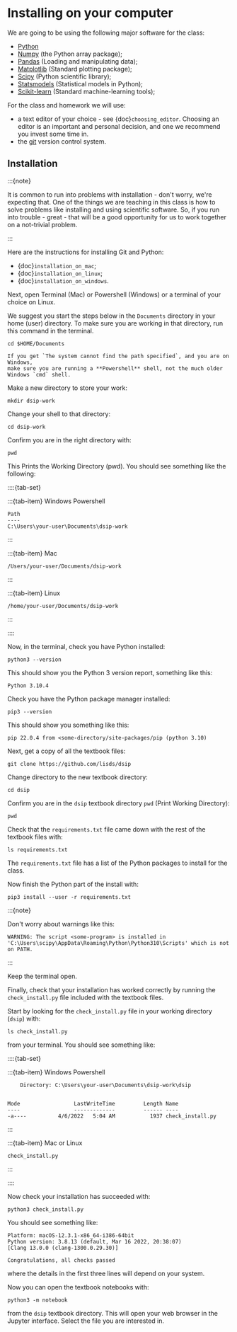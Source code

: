 # Installing on your computer

We are going to be using the following major software for the class:

- [Python](https://python.org)
- [Numpy](https://numpy.org) (the Python array package);
- [Pandas](https://pandas.pydata.org) (Loading and manipulating data);
- [Matplotlib](https://matplotlib.org) (Standard plotting package);
- [Scipy](https://scipy.org) (Python scientific library);
- [Statsmodels](https://www.statsmodels.org) (Statistical models in Python);
- [Scikit-learn](https://scikit-learn.org) (Standard machine-learning tools);

For the class and homework we will use:

- a text editor of your choice - see {doc}`choosing_editor`.  Choosing an
  editor is an important and personal decision, and one we recommend you invest
  some time in.
- the [git](https://git-scm.com/) version control system.

## Installation

:::{note}

It is common to run into problems with installation - don't worry, we're
expecting that.  One of the things we are teaching in this class is how to
solve problems like installing and using scientific software.  So, if you run
into trouble - great - that will be a good opportunity for us to work together
on a not-trivial problem.

:::

Here are the instructions for installing Git and Python:

- {doc}`installation_on_mac`;
- {doc}`installation_on_linux`;
- {doc}`installation_on_windows`.

Next, open Terminal (Mac) or Powershell (Windows) or a terminal of your choice
on Linux.

We suggest you start the steps below in the `Documents` directory in your home
(user) directory.  To make sure you are working in that directory, run this
command in the terminal.

```
cd $HOME/Documents
```

```{warning}
If you get `The system cannot find the path specified`, and you are on Windows,
make sure you are running a **Powershell** shell, not the much older Windows `cmd` shell.
```

Make a new directory to store your work:

```
mkdir dsip-work
```

Change your shell to that directory:

```
cd dsip-work
```

Confirm you are in the right directory with:

```
pwd
```

This Prints the Working Directory (pwd).  You should see something like the following:

::::{tab-set}

:::{tab-item} Windows Powershell
```
Path
----
C:\Users\your-user\Documents\dsip-work
```
:::

:::{tab-item} Mac
```
/Users/your-user/Documents/dsip-work
```
:::

:::{tab-item} Linux
```
/home/your-user/Documents/dsip-work
```
:::

::::

Now, in the terminal, check you have Python installed:

```
python3 --version
```

This should show you the Python 3 version report, something like this:

```
Python 3.10.4
```

Check you have the Python package manager installed:

```
pip3 --version
```

This should show you something like this:

```
pip 22.0.4 from <some-directory/site-packages/pip (python 3.10)
```

Next,  get a copy of all the textbook files:

```
git clone https://github.com/lisds/dsip
```

Change directory to the new textbook directory:

```
cd dsip
```

Confirm you are in the `dsip` textbook directory `pwd` (Print Working Directory):

```
pwd
```

Check that the `requirements.txt` file came down with the rest of the textbook files with:

```
ls requirements.txt
```

The `requirements.txt` file has a list of the Python packages to install for the class.

Now finish the Python part of the install with:

```
pip3 install --user -r requirements.txt
```

:::{note}

Don't worry about warnings like this:

```
WARNING: The script <some-program> is installed in 'C:\Users\scipy\AppData\Roaming\Python\Python310\Scripts' which is not on PATH.
```

:::

Keep the terminal open.

Finally, check that your installation has worked correctly by running the `check_install.py` file included with the textbook files.

Start by looking for the `check_install.py` file in your working directory
(`dsip`) with:

```
ls check_install.py
```

from your terminal.  You should see something like:

::::{tab-set}

:::{tab-item} Windows Powershell
```
    Directory: C:\Users\your-user\Documents\dsip-work\dsip


Mode                 LastWriteTime         Length Name
----                 -------------         ------ ----
-a----          4/6/2022   5:04 AM           1937 check_install.py
```
:::

:::{tab-item} Mac or Linux
```
check_install.py
```
:::

::::

Now check your installation has succeeded with:

```
python3 check_install.py
```

You should see something like:

```
Platform: macOS-12.3.1-x86_64-i386-64bit
Python version: 3.8.13 (default, Mar 16 2022, 20:38:07) 
[Clang 13.0.0 (clang-1300.0.29.30)]

Congratulations, all checks passed
```

where the details in the first three lines will depend on your system.

Now you can open the textbook notebooks with:

```
python3 -m notebook
```

from the `dsip` textbook directory. This will open your web browser in the
Jupyter interface.  Select the file you are interested in.
